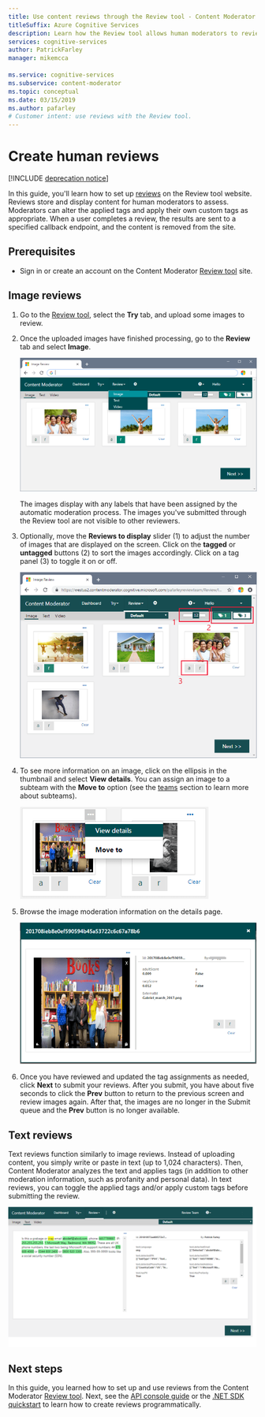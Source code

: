 ```yaml
---
title: Use content reviews through the Review tool - Content Moderator
titleSuffix: Azure Cognitive Services
description: Learn how the Review tool allows human moderators to review images in a web portal.
services: cognitive-services
author: PatrickFarley
manager: mikemcca

ms.service: cognitive-services
ms.subservice: content-moderator
ms.topic: conceptual
ms.date: 03/15/2019
ms.author: pafarley
# Customer intent: use reviews with the Review tool.
---
```


# Create human reviews

[!INCLUDE [deprecation notice](../includes/tool-deprecation.md)]

In this guide, you'll learn how to set up [reviews](../review-api.md#reviews) on the Review tool website. Reviews store and display content for human moderators to assess. Moderators can alter the applied tags and apply their own custom tags as appropriate. When a user completes a review, the results are sent to a specified callback endpoint, and the content is removed from the site.

## Prerequisites

- Sign in or create an account on the Content Moderator [Review tool](https://contentmoderator.cognitive.microsoft.com/) site.

## Image reviews

1. Go to the [Review tool](https://contentmoderator.cognitive.microsoft.com/), select the **Try** tab, and upload some images to review.
1. Once the uploaded images have finished processing, go to the **Review** tab and select **Image**.

    ![Chrome browser showing the review tool with the Review Image option highlighted](images/review-images-1.png)

    The images display with any labels that have been assigned by the automatic moderation process. The images you've submitted through the Review tool are not visible to other reviewers.

1. Optionally, move the **Reviews to display** slider (1) to adjust the number of images that are displayed on the screen. Click on the **tagged** or **untagged** buttons (2) to sort the images accordingly. Click on a tag panel (3) to toggle it on or off.

    ![Chrome browser showing the Review tool with tagged images for review](images/review-images-2.png)

1. To see more information on an image, click on the ellipsis in the thumbnail and select **View details**. You can assign an image to a subteam with the **Move to** option (see the [teams](./configure.md#manage-team-and-subteams) section to learn more about subteams).

    ![An image with the View details option highlighted](images/review-images-3.png)

1. Browse the image moderation information on the details page.

    ![An image with moderation details listed in an separate pane](images/review-images-4.png)

1. Once you have reviewed and updated the tag assignments as needed, click **Next** to submit your reviews. After you submit, you have about five seconds to click the **Prev** button to return to the previous screen and review images again. After that, the images are no longer in the Submit queue and the **Prev** button is no longer available.

## Text reviews

Text reviews function similarly to image reviews. Instead of uploading content, you simply write or paste in text (up to 1,024 characters). Then, Content Moderator analyzes the text and applies tags (in addition to other moderation information, such as profanity and personal data). In text reviews, you can toggle the applied tags and/or apply custom tags before submitting the review.

![Screenshot of the review tool showing flagged text in a Chrome browser window](../images/reviewresults_text.png)

## Next steps

In this guide, you learned how to set up and use reviews from the Content Moderator [Review tool](https://contentmoderator.cognitive.microsoft.com). Next, see the [API console guide](../try-review-api-review.md) or the [.NET SDK quickstart](../client-libraries.md?pivots=programming-language-csharp%253fpivots%253dprogramming-language-csharp) to learn how to create reviews programmatically.